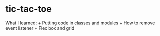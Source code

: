 # tic-tac-toe

What I learned:
    + Putting code in classes and modules
    + How to remove event listener
    + Flex box and grid